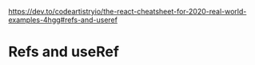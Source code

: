 https://dev.to/codeartistryio/the-react-cheatsheet-for-2020-real-world-examples-4hgg#refs-and-useref

# Refs and useRef
